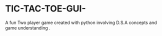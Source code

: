 # TIC-TAC-TOE-GUI-
A fun Two player game created with python involving D.S.A concepts and game understanding .
